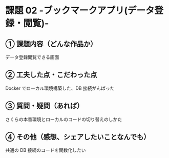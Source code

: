 # 課題 02 -ブックマークアプリ(データ登録・閲覧)-

## ① 課題内容（どんな作品か）

データ登録閲覧できる画面

## ② 工夫した点・こだわった点

Docker でローカル環境構築した、DB 接続がんばった

## ③ 質問・疑問（あれば）

さくらの本番環境とローカルのコードの切り替えのしかた

## ④ その他（感想、シェアしたいことなんでも）

共通の DB 接続のコードを関数化したい
